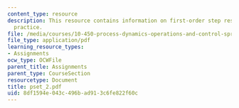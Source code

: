 ```yaml
---
content_type: resource
description: This resource contains information on first-order step response:, modeling
  practice.
file: /media/courses/10-450-process-dynamics-operations-and-control-spring-2006/8df1594e043c496bad913c6fe822f60c_pset_2.pdf
file_type: application/pdf
learning_resource_types:
- Assignments
ocw_type: OCWFile
parent_title: Assignments
parent_type: CourseSection
resourcetype: Document
title: pset_2.pdf
uid: 8df1594e-043c-496b-ad91-3c6fe822f60c
---
```

